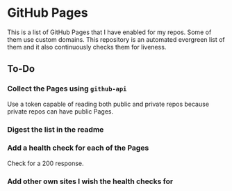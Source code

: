 # GitHub Pages

This is a list of GitHub Pages that I have enabled for my repos. Some of them
use custom domains. This repository is an automated evergreen list of them and
it also continuously checks them for liveness.

## To-Do

### Collect the Pages using `github-api`

Use a token capable of reading both public and private repos because private
repos can have public Pages.

### Digest the list in the readme

### Add a health check for each of the Pages

Check for a 200 response.

### Add other own sites I wish the health checks for
